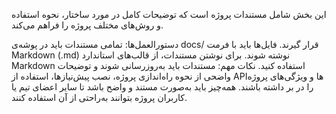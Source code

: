این بخش شامل مستندات پروژه است که توضیحات کامل در مورد ساختار، نحوه استفاده و روش‌های مختلف پروژه را فراهم می‌کند.

دستورالعمل‌ها: تمامی مستندات باید در پوشه‌ی docs/ قرار گیرند. فایل‌ها باید با فرمت Markdown (.md) نوشته شوند. برای نوشتن مستندات، از قالب‌های استاندارد Markdown استفاده کنید. نکات مهم: مستندات باید به‌روزرسانی شوند و توضیحات واضحی از نحوه راه‌اندازی پروژه، نصب پیش‌نیازها، استفاده از APIها و ویژگی‌های پروژه را در بر داشته باشند. همه‌چیز باید به‌صورت مستند و واضح باشد تا سایر اعضای تیم یا کاربران پروژه بتوانند به‌راحتی از آن استفاده کنند.